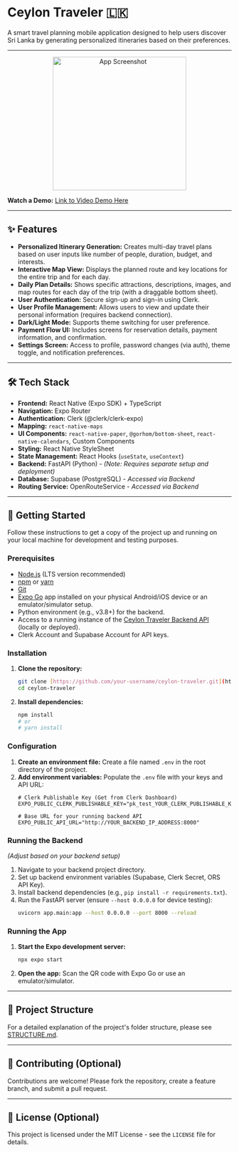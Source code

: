 # Ceylon Traveler 🇱🇰

A smart travel planning mobile application designed to help users discover Sri Lanka by generating personalized itineraries based on their preferences.

---

<p align="center">
  <img src="<PASTE_SCREENSHOT_URL_HERE>" alt="App Screenshot" width="300"/>
</p>

**Watch a Demo:** [Link to Video Demo Here]([<PASTE_YOUTUBE/VIMEO_LINK_HERE>](https://drive.google.com/file/d/1DwUg6IqhQZ-mjxQIRbZoa9CmM9emSuqt/view?usp=drivesdk))

---

## ✨ Features

* **Personalized Itinerary Generation:** Creates multi-day travel plans based on user inputs like number of people, duration, budget, and interests.
* **Interactive Map View:** Displays the planned route and key locations for the entire trip and for each day.
* **Daily Plan Details:** Shows specific attractions, descriptions, images, and map routes for each day of the trip (with a draggable bottom sheet).
* **User Authentication:** Secure sign-up and sign-in using Clerk.
* **User Profile Management:** Allows users to view and update their personal information (requires backend connection).
* **Dark/Light Mode:** Supports theme switching for user preference.
* **Payment Flow UI:** Includes screens for reservation details, payment information, and confirmation.
* **Settings Screen:** Access to profile, password changes (via auth), theme toggle, and notification preferences.

---

## 🛠️ Tech Stack

* **Frontend:** React Native (Expo SDK) + TypeScript
* **Navigation:** Expo Router
* **Authentication:** Clerk (@clerk/clerk-expo)
* **Mapping:** `react-native-maps`
* **UI Components:** `react-native-paper`, `@gorhom/bottom-sheet`, `react-native-calendars`, Custom Components
* **Styling:** React Native StyleSheet
* **State Management:** React Hooks (`useState`, `useContext`)
* **Backend:** FastAPI (Python) - *(Note: Requires separate setup and deployment)*
* **Database:** Supabase (PostgreSQL) - *Accessed via Backend*
* **Routing Service:** OpenRouteService - *Accessed via Backend*

---

## 🚀 Getting Started

Follow these instructions to get a copy of the project up and running on your local machine for development and testing purposes.

### Prerequisites

* [Node.js](https://nodejs.org/) (LTS version recommended)
* [npm](https://www.npmjs.com/) or [yarn](https://yarnpkg.com/)
* [Git](https://git-scm.com/)
* [Expo Go](https://expo.dev/go) app installed on your physical Android/iOS device or an emulator/simulator setup.
* Python environment (e.g., v3.8+) for the backend.
* Access to a running instance of the [Ceylon Traveler Backend API](<#link-to-your-backend-repo-if-available>) (locally or deployed).
* Clerk Account and Supabase Account for API keys.

### Installation

1.  **Clone the repository:**
    ```bash
    git clone [https://github.com/your-username/ceylon-traveler.git](https://github.com/your-username/ceylon-traveler.git) 
    cd ceylon-traveler
    ```
2.  **Install dependencies:**
    ```bash
    npm install
    # or
    # yarn install
    ```

### Configuration

1.  **Create an environment file:** Create a file named `.env` in the root directory of the project.
2.  **Add environment variables:** Populate the `.env` file with your keys and API URL:
    ```env
    # Clerk Publishable Key (Get from Clerk Dashboard)
    EXPO_PUBLIC_CLERK_PUBLISHABLE_KEY="pk_test_YOUR_CLERK_PUBLISHABLE_KEY"

    # Base URL for your running backend API
    EXPO_PUBLIC_API_URL="http://YOUR_BACKEND_IP_ADDRESS:8000" 
    ```
   

### Running the Backend

*(Adjust based on your backend setup)*
1.  Navigate to your backend project directory.
2.  Set up backend environment variables (Supabase, Clerk Secret, ORS API Key).
3.  Install backend dependencies (e.g., `pip install -r requirements.txt`).
4.  Run the FastAPI server (ensure `--host 0.0.0.0` for device testing):
    ```bash
    uvicorn app.main:app --host 0.0.0.0 --port 8000 --reload 
    ```

### Running the App

1.  **Start the Expo development server:**
    ```bash
    npx expo start
    ```
2.  **Open the app:** Scan the QR code with Expo Go or use an emulator/simulator.

---

## 📂 Project Structure

For a detailed explanation of the project's folder structure, please see [STRUCTURE.md](STRUCTURE.md).

---

## 🤝 Contributing (Optional)

Contributions are welcome! Please fork the repository, create a feature branch, and submit a pull request.

---

## 📜 License (Optional)

This project is licensed under the MIT License - see the `LICENSE` file for details.

